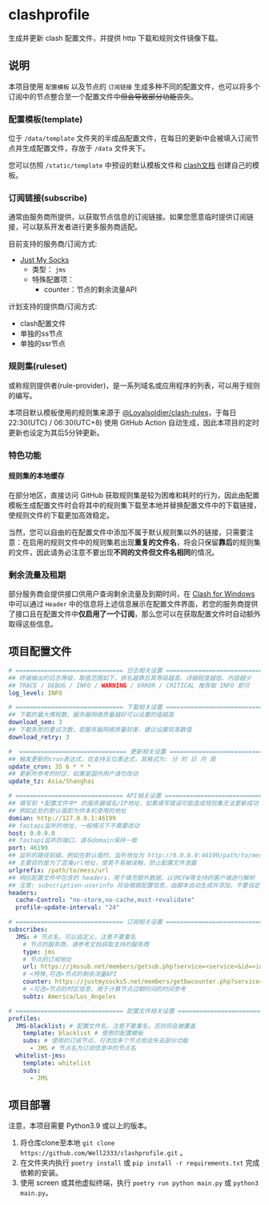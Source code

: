 # clashprofile

生成并更新 clash 配置文件，并提供 http 下载和规则文件镜像下载。

## 说明

本项目使用 `配置模板` 以及节点的 `订阅链接` 生成多种不同的配置文件，也可以将多个订阅中的节点整合至一个配置文件中~~但会导致部分功能丧失~~。

### 配置模板(template)

位于 `/data/template` 文件夹的半成品配置文件，在每日的更新中会被填入订阅节点并生成配置文件，存放于 `/data` 文件夹下。

您可以仿照 `/static/template` 中预设的默认模板文件和 [clash文档](https://github.com/Dreamacro/clash/wiki/Configuration) 创建自己的模板。

### 订阅链接(subscribe)

通常由服务商所提供，以获取节点信息的订阅链接。如果您愿意临时提供订阅链接，可以联系开发者进行更多服务商适配。

目前支持的服务商/订阅方式:

- [Just My Socks](https://justmysocks3.net/members/index.php)
  - 类型： `jms`
  - 特殊配置项：
    - counter：节点的剩余流量API

计划支持的提供商/订阅方式:

- clash配置文件
- 单独的ss节点
- 单独的ssr节点

### 规则集(ruleset)

或称规则提供者(rule-provider)，是一系列域名或应用程序的列表，可以用于规则的编写。

本项目默认模板使用的规则集来源于 [@Loyalsoldier/clash-rules](https://github.com/Loyalsoldier/clash-rules)，于每日 22:30(UTC) / 06:30(UTC+8) 使用 GitHub Action 自动生成，因此本项目的定时更新也设定为其后5分钟更新。

### 特色功能

#### 规则集的本地缓存

在部分地区，直接访问 GitHub 获取规则集是较为困难和耗时的行为，因此由配置模板生成配置文件时会将其中的规则集下载至本地并替换配置文件中的下载链接，使规则文件的下载更加高效稳定。

当然，您可以自由的在配置文件中添加不属于默认规则集以外的链接，只需要注意：在启用的规则文件中的规则集若出现**重复的文件名**，将会只保留**靠后**的规则集的文件，因此请务必注意不要出现**不同的文件但文件名相同**的情况。

### 剩余流量及租期

部分服务商会提供接口供用户查询剩余流量及到期时间，在 [Clash for Windows](https://github.com/Fndroid/clash_for_windows_pkg/releases) 中可以通过 `Header` 中的信息将上述信息展示在配置文件界面，若您的服务商提供了接口且在配置文件中**仅启用了一个订阅**，那么您可以在获取配置文件时自动额外取得这些信息。

## 项目配置文件

```yaml
# ============================== 日志相关设置 ==============================
## 终端输出的日志等级，取值范围如下，排名越靠后其等级越高、详细程度越低、内容越少
## TRACE / DEBUG / INFO / WARNING / ERROR / CRITICAL 推荐取 INFO 即可
log_level: INFO

# ============================== 下载相关设置 ==============================
## 下载的最大携程数，服务器网络质量越好可以设置的值越高
download_sem: 3
## 下载失败的重试次数，若服务器网络质量较差，建议设置较高数值
download_retry: 3

#  ============================== 更新相关设置 ==============================
## 触发更新的cron表达式，仅支持五位表达式，其格式为: 分 时 日 月 周
update_cron: 35 6 * * *
## 更新所参考的时区，如果是国内用户请勿改动
update_tz: Asia/Shanghai

# ============================== API相关设置 ==============================
## 填写到 *配置文件中* 的服务器域名/IP地址，如果填写错误可能造成规则集无法更新成功
## 例如此处的默认值即为供本机使用的地址
domian: http://127.0.0.1:46199
## fastapi监听的地址，一般情况下不需要改动
host: 0.0.0.0
## fastapi监听的端口，请与domain保持一致
port: 46199
## 监听的路径前缀，例如在默认值时，监听地址为 http://0.0.0.0:46199/path/to/mess/url
## 主要目的是为了混淆url地址，使其不易被误触，防止配置文件泄露
urlprefix: /path/to/mess/url
## 响应配置文件中包含的 headers，用于填充额外数据，以供CFW等支持的客户端进行解析
## 注意: subscription-userinfo 将会根据配置信息，由脚本自动生成并添加，不要自定义！
headers:
  cache-Control: "no-store,no-cache,must-revalidate"
  profile-update-interval: "24"

# ============================== 订阅相关设置 ==============================
subscribes:
  JMS: # 节点名，可以自定义，注意不要重名
    # 节点的服务商，请参考文档获取支持的服务商
    type: jms
    # 节点的订阅地址
    url: https://jmssub.net/members/getsub.php?service=<service>&id=<id>
    # <特殊,可选>节点的剩余流量API
    counter: https://justmysocks5.net/members/getbwcounter.php?service=<service>&id=<id>
    # <可选>节点的时区信息，用于计算节点过期时间的时间参考
    subtz: America/Los_Angeles

# ============================== 配置文件相关设置 ==============================
profiles:
  JMS-blacklist: # 配置文件名，注意不要重名，否则将会被覆盖
    template: blacklist # 使用的配置模板
    subs: # 使用的订阅节点，可添加多个节点但会失去部分功能
      - JMS # 节点名为订阅信息中的节点名
  whitelist-jms:
    template: whitelist
    subs:
      - JMS
```

## 项目部署

注意，本项目需要 Python3.9 或以上的版本。

1. 将仓库clone至本地 `git clone https://github.com/Well2333/clashprofile.git` 。
2. 在文件夹内执行 `poetry install` 或 `pip install -r requirements.txt` 完成依赖的安装。
3. 使用 screen 或其他虚拟终端，执行 `poetry run python main.py` 或 `python3 main.py`。
